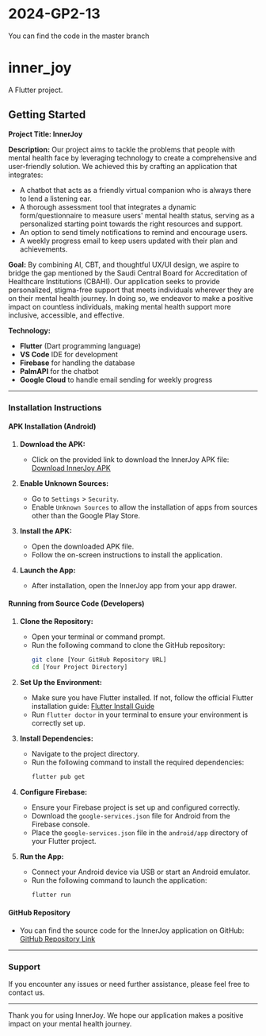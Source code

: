 # 2024-GP2-13
You can find the code in the master branch

# inner_joy

A Flutter project.

## Getting Started


**Project Title: InnerJoy**

**Description:**
Our project aims to tackle the problems that people with mental health face by leveraging technology to create a comprehensive and user-friendly solution. We achieved this by crafting an application that integrates:
- A chatbot that acts as a friendly virtual companion who is always there to lend a listening ear.
- A thorough assessment tool that integrates a dynamic form/questionnaire to measure users' mental health status, serving as a personalized starting point towards the right resources and support.
- An option to send timely notifications to remind and encourage users.
- A weekly progress email to keep users updated with their plan and achievements.

**Goal:**
By combining AI, CBT, and thoughtful UX/UI design, we aspire to bridge the gap mentioned by the Saudi Central Board for Accreditation of Healthcare Institutions (CBAHI). Our application seeks to provide personalized, stigma-free support that meets individuals wherever they are on their mental health journey. In doing so, we endeavor to make a positive impact on countless individuals, making mental health support more inclusive, accessible, and effective.

**Technology:**
- **Flutter** (Dart programming language)
- **VS Code** IDE for development
- **Firebase** for handling the database
- **PalmAPI** for the chatbot
- **Google Cloud** to handle email sending for weekly progress

---

### **Installation Instructions**

#### **APK Installation (Android)**
1. **Download the APK:**
   - Click on the provided link to download the InnerJoy APK file: [Download InnerJoy APK](#)

2. **Enable Unknown Sources:**
   - Go to `Settings` > `Security`.
   - Enable `Unknown Sources` to allow the installation of apps from sources other than the Google Play Store.

3. **Install the APK:**
   - Open the downloaded APK file.
   - Follow the on-screen instructions to install the application.

4. **Launch the App:**
   - After installation, open the InnerJoy app from your app drawer.

#### **Running from Source Code (Developers)**
1. **Clone the Repository:**
   - Open your terminal or command prompt.
   - Run the following command to clone the GitHub repository:
     ```bash
     git clone [Your GitHub Repository URL]
     cd [Your Project Directory]
     ```

2. **Set Up the Environment:**
   - Make sure you have Flutter installed. If not, follow the official Flutter installation guide: [Flutter Install Guide](https://flutter.dev/docs/get-started/install)
   - Run `flutter doctor` in your terminal to ensure your environment is correctly set up.

3. **Install Dependencies:**
   - Navigate to the project directory.
   - Run the following command to install the required dependencies:
     ```bash
     flutter pub get
     ```

4. **Configure Firebase:**
   - Ensure your Firebase project is set up and configured correctly.
   - Download the `google-services.json` file for Android from the Firebase console.
   - Place the `google-services.json` file in the `android/app` directory of your Flutter project.

5. **Run the App:**
   - Connect your Android device via USB or start an Android emulator.
   - Run the following command to launch the application:
     ```bash
     flutter run
     ```

#### **GitHub Repository**
- You can find the source code for the InnerJoy application on GitHub: [GitHub Repository Link](#)

---

### **Support**
If you encounter any issues or need further assistance, please feel free to contact us.

---

Thank you for using InnerJoy. We hope our application makes a positive impact on your mental health journey.

